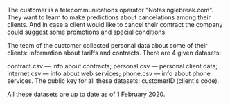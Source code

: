 The customer is a telecommunications operator "Notasinglebreak.com". They want to learn to make predictions about cancelations among their clients. 
And in case a client would like to cancel their contract the company could suggest some promotions and special conditions.

The team of the customer collected personal data about some of their clients: information about tariffs and contracts. There are 4 given datasets:

contract.csv — info about contracts;
personal.csv — personal client data;
internet.csv — info about web services;
phone.csv — info about phone services.
The public key for all these datasets: customerID (client's code).

All these datasets are up to date as of 1 February 2020.
